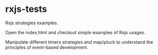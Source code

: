 # rxjs-tests
Rxjs strategies examples.

Open the index.html and checkout simple examples of Rxjs usages. 

Manipulate different timers strategies and map/pluck to understand the principles of event-based development.
